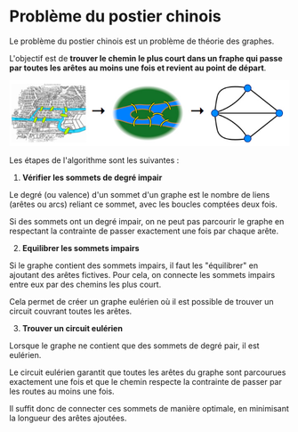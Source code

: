 # Problème du postier chinois

Le problème du postier chinois est un problème de théorie des graphes.

L'objectif est de **trouver le chemin le plus court dans un fraphe qui passe par toutes les arêtes au moins une fois et revient au point de départ**.

![alt text](img/image.png)

Les étapes de l'algorithme sont les suivantes :

1. **Vérifier les sommets de degré impair**

Le degré (ou valence) d'un sommet d'un graphe est le nombre de liens (arêtes ou arcs) reliant ce sommet, avec les boucles comptées deux fois.

Si des sommets ont un degré impair, on ne peut pas parcourir le graphe en respectant la contrainte de passer exactement une fois par chaque arête.

2. **Equilibrer les sommets impairs**

Si le graphe contient des sommets impairs, il faut les "équilibrer" en ajoutant des arêtes fictives. Pour cela, on connecte les sommets impairs entre eux par des chemins les plus court. 

Cela permet de créer un graphe eulérien où il est possible de trouver un circuit couvrant toutes les arêtes.


3. **Trouver un circuit eulérien**

Lorsque le graphe ne contient que des sommets de degré pair, il est eulérien.

Le circuit eulérien garantit que toutes les arêtes du graphe sont parcourues exactement une fois et que le chemin respecte la contrainte de passer par les routes au moins une fois.

Il suffit donc de connecter ces sommets de manière optimale, en minimisant la longueur des arêtes ajoutées.

